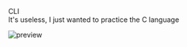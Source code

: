 CLI\
It's useless, I just wanted to practice the C language

![preview](https://raw.githubusercontent.com/114bft68/fakeCMD-uncompleted/refs/heads/main/fakeCMD.png)
